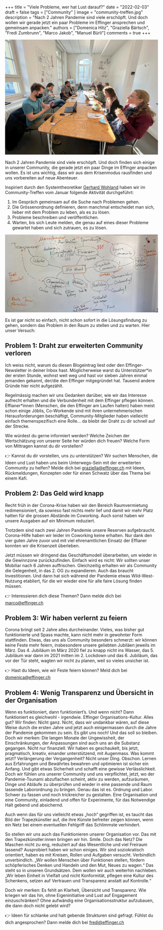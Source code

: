 +++
title = "Viele Probleme, wer hat Lust darauf?"
date = "2022-02-03"
draft = false
tags = ["Community" ]
image = "community-treffen.jpg"
description = "Nach 2 Jahren Pandemie sind viele erschöpft. Und doch wollen wir gerade jetzt ein paar Probleme im Effinger ansprechen und gemeinsam anpacken."
authors = ["Domenica Hitz", "Graziella Bärtsch", "Fredi Zumbrunn", "Marco Jakob", "Manuel Bürli"]
comments = true
+++

![Community Treffen](community-treffen.jpg)

<div class="lead">
Nach 2 Jahren Pandemie sind viele erschöpft. Und doch finden sich einige in unserer Community, die gerade jetzt ein paar Dinge im Effinger anpacken wollen. Es ist uns wichtig, dass wir aus dem Krisenmodus rausfinden und uns vorbereiten auf neue Abenteuer.
</div>



Inspiriert durch den Systemtheoretiker [Gerhard Wohland](https://dynamikrobust.com/) haben wir im Community-Treffen vom Januar folgende Aktivität durchgeführt:

1. Im Gespräch gemeinsam auf die Suche nach Problemen gehen.
2. Die Grössenordnung definieren, denn manchmal entscheidet man sich, lieber mit dem Problem zu leben, als es zu lösen.
3. Probleme beschreiben und veröffentlichen. 
4. Warten, bis sich Leute melden, die genau auf eines dieser Probleme gewartet haben und sich zutrauen, es zu lösen.

![Probleme](probleme.jpg)

Es ist gar nicht so einfach, nicht schon sofort in die Lösungsfindung zu gehen, sondern das Problem in den Raum zu stellen und zu warten. Hier unser Versuch:

## Problem 1: Draht zur erweiterten Community verloren

Ich weiss nicht, warum du diesen Blogeintrag liest oder den Effinger-Newsletter in deiner Inbox hast. Möglicherweise warst du Unterstützer*in der ersten Stunde, wohnst weit weg und hast vor sieben Jahren einmal jemanden gekannt, der/die den Effinger mitgegründet hat. Tausend andere Gründe hier nicht aufgezählt.

Regelmässig machen wir uns Gedanken darüber, wie wir das Interesse aufrecht erhalten und die Verbundenheit mit dem Effinger pflegen können. Effianer*innen (Menschen, die den Effinger am Laufen halten) haben meist schon einige Jöblis, Co-Workende sind mit ihren unternehmerischen Herausforderungen beschäftigt, Community-Mitglieder haben vielleicht einfach themenspezifisch eine Rolle... da bleibt der Draht zu dir schnell auf der Strecke.

Wie würdest du gerne informiert werden? Welche Zeichen der Wertschätzung von unserer Seite her würden dich freuen? Welche Form von Mittragen kannst du dir vorstellen?

👉 Kannst du dir vorstellen, uns zu unterstützen? Wir suchen Menschen, die Ideen und Lust haben uns beim Unterwegs-Sein mit der erweiterten Community zu helfen? Melde dich bei [graziella@effinger.ch](mailto:graziella@effinger.ch) mit Ideen, Rückmeldungen, Konzepten oder für einen Schwatz über das Thema bei einem Kafi.

## Problem 2: Das Geld wird knapp

Recht früh in der Corona-Krise haben wir den Bereich Raumvermietung redimensioniert, da sowieso fast nichts mehr lief und damit wir mehr Platz hatten für die grossen Abstände im Coworking. Auch sonst haben wir unsere Ausgaben auf ein Minimum reduziert.

Trotzdem sind nach zwei Jahren Pandemie unsere Reserven aufgebraucht. Corona-Hilfe haben wir leider im Coworking keine erhalten. Nur dank den vier guten Jahre zuvor und mit viel ehrenamtlichen Einsatz der Effianer konnten wir die Krisenzeit überleben.

Jetzt müssen wir dringend das Geschäftsmodell überarbeiten, um wieder in die Gewinnzone zurückzufinden. Einfach wird es nicht: Wir sollten unser Mobiliar nach 6 Jahren auffrischen. Gleichzeitig erhalten wir als Community die Gelegenheit, in das 2. OG zu expandieren. Auch das braucht Investitionen. Und dann hat sich während der Pandemie etwas Wild-West-Nutzung etabliert, für die wir wieder eine für alle faire Lösung finden müssen.

👉 Interessieren dich diese Themen? Dann melde dich bei [marco@effinger.ch](mailto:marco@effinger.ch)

## Problem 3: Wir haben verlernt zu feiern

Corona bringt seit 2 Jahre alles durcheinander. Vieles, was bisher gut funktionierte und Spass machte, kann nicht mehr in gewohnter Form stattfinden. Etwas, das uns als Community besonders schmerzt: wir können keine Feste mehr feiern, insbesondere unsere geliebten Jubiläen jeweils im März. Das 4. Jubiläum im März 2020 fiel zu knapp nicht ins Wasser, das 5. Jubiläum war dann im 2021 mitten im 2. Lockdown und das 6. Jubiläum, das vor der Tür steht, wagten wir nicht zu planen, weil so vieles unsicher ist. 

👉 Hast du Ideen, wie wir Feste feiern können? Meld dich bei [domenica@effinger.ch](mailto:domenica@effinger.ch)

## Problem 4: Wenig Transparenz und Übersicht in der Organisation

Wenn es funktioniert, dann funktioniert’s. Und wenn nicht? Dann funktioniert es gleichwohl  - irgendwie. Effinger Organisations-Kultur. Alles gut? Wir finden: Nicht ganz. Nicht, dass wir undankbar wären, auf diese Weise durch die ersten Jahre und jetzt auch einigermassen durch die Jahre der Pandemie gekommen zu sein. Es gibt uns noch! Und das soll so bleiben. Doch wir merken: Die langen Monate der Ungewissheit, der Einschränkungen, der Anpassungen sind auch uns an die Substanz gegangen. Nicht nur finanziell. Wir haben es geschaukelt, bis jetzt, pragmatisch, kreativ, einander unterstützend, mit Augenmass. Was kommt jetzt? Verlängerung der Vergangenheit? Nicht unser Ding. Obschon. Lernen aus Erfahrungen und Bewährtes bewahren und optimieren ist sicher ein Anfang. Und gibt etwas Sicherheit und schafft eine gewisse Verlässlichkeit. Doch wir fühlen uns unserer Community und uns verpflichtet, jetzt, wo der Pandemie-Tsunami abzuflachen scheint, aktiv zu werden, aufzuräumen, Dinge und Abläufe zu überprüfen und wieder in eine passende und Raum lassende Laborordnung zu bringen. Genau das ist es. Ordnung und Labor. Schwer zu fassen und noch trickreicher zu gestalten. Eine Organisation und eine Community, einladend und offen für Experimente, für das Notwendige Halt gebend und absichernd.

Auch wenn das für uns vielleicht etwas „hoch“ gegriffen ist, es taucht das Bild der Trapezkünstler auf,  die ihre Künste befreiter zeigen können, wenn ein Netz bei einem eventuellen Fehlgriff das Schlimmste verhindert.

So stellen wir uns auch das Funktionieren unserer Organisation vor. Das mit den Trapezkünstler:innen bringen wir hin. Smile. Doch das Netz? Die Maschen nicht zu eng, reduziert auf das Wesentliche und viel Freiraum lassend? Ausprobiert haben wir schon einiges. Wir sind soziokratisch orientiert, haben es mit Kreisen, Rollen und Aufgaben versucht. Verbindlich unverbindlich.  „Wir wollen Menschen über Funktionen stellen, fördern schöpferisches Denken und Handeln und den Mut, Neues zu wagen.“ Das steht so in unseren Grundsätzen. Dem wollen wir auch weiterhin nachleben. „Wir leben Einheit in Vielfalt und nicht Konformität, pflegen eine Kultur des Schenkens, setzen auf Vertrauen und Transparenz anstatt auf Kontrolle.“

Doch wir merken: Es fehlt an Klarheit, Übersicht und Transparenz. Wie kriegen wir das hin, ohne Eigeninitiative und Lust auf Engagement einzuschränken? Ohne aufwändig eine Organisationsstruktur aufzubauen, die dann doch nicht gelebt wird?

👉 Ideen für schlanke und halt gebende Strukturen sind gefragt. Fühlst du dich angesprochen? Dann melde dich bei [fredi@effinger.ch](mailto:fredi@effinger.ch)
